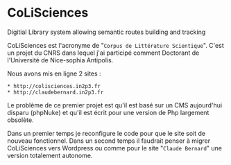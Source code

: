 # CoLiSciences

Digitial Library system allowing semantic routes building and tracking

CoLiSciences est l'acronyme de "`Corpus de Littérature Scientique`". C'est un projet du CNRS dans lequel j'ai participé comment Doctorant de l'Université de Nice-sophia Antipolis.

Nous avons mis en ligne 2 sites :

    * http://colisciences.in2p3.fr
    * http://claudebernard.in2p3.fr

Le problème de ce premier projet est qu'il est basé sur un CMS aujourd'hui disparu (phpNuke) et qu'il est écrit pour une version de Php largement obsolète.

Dans un premier temps je reconfigure le code pour que le site soit de nouveau fonctionnel.
Dans un second temps il faudrait penser à migrer CoLiSciences vers Wordpress ou comme pour le site "`Claude Bernard`" une version totalement autonome.
